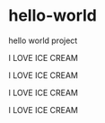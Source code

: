 # hello-world
hello world project


I LOVE ICE CREAM

I LOVE ICE CREAM

I LOVE ICE CREAM

I LOVE ICE CREAM
